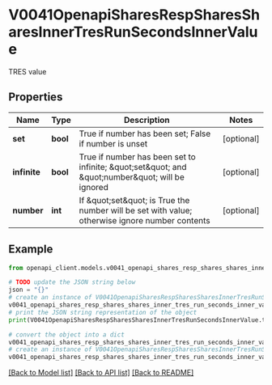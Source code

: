 # V0041OpenapiSharesRespSharesSharesInnerTresRunSecondsInnerValue

TRES value

## Properties

Name | Type | Description | Notes
------------ | ------------- | ------------- | -------------
**set** | **bool** | True if number has been set; False if number is unset | [optional] 
**infinite** | **bool** | True if number has been set to infinite; \&quot;set\&quot; and \&quot;number\&quot; will be ignored | [optional] 
**number** | **int** | If \&quot;set\&quot; is True the number will be set with value; otherwise ignore number contents | [optional] 

## Example

```python
from openapi_client.models.v0041_openapi_shares_resp_shares_shares_inner_tres_run_seconds_inner_value import V0041OpenapiSharesRespSharesSharesInnerTresRunSecondsInnerValue

# TODO update the JSON string below
json = "{}"
# create an instance of V0041OpenapiSharesRespSharesSharesInnerTresRunSecondsInnerValue from a JSON string
v0041_openapi_shares_resp_shares_shares_inner_tres_run_seconds_inner_value_instance = V0041OpenapiSharesRespSharesSharesInnerTresRunSecondsInnerValue.from_json(json)
# print the JSON string representation of the object
print(V0041OpenapiSharesRespSharesSharesInnerTresRunSecondsInnerValue.to_json())

# convert the object into a dict
v0041_openapi_shares_resp_shares_shares_inner_tres_run_seconds_inner_value_dict = v0041_openapi_shares_resp_shares_shares_inner_tres_run_seconds_inner_value_instance.to_dict()
# create an instance of V0041OpenapiSharesRespSharesSharesInnerTresRunSecondsInnerValue from a dict
v0041_openapi_shares_resp_shares_shares_inner_tres_run_seconds_inner_value_from_dict = V0041OpenapiSharesRespSharesSharesInnerTresRunSecondsInnerValue.from_dict(v0041_openapi_shares_resp_shares_shares_inner_tres_run_seconds_inner_value_dict)
```
[[Back to Model list]](../README.md#documentation-for-models) [[Back to API list]](../README.md#documentation-for-api-endpoints) [[Back to README]](../README.md)


